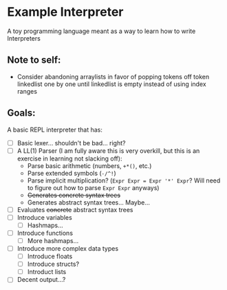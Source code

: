 # Example Interpreter

A toy programming language meant as a way to learn how to write Interpreters

## Note to self:

- Consider abandoning arraylists in favor of popping tokens off token linkedlist one by one until linkedlist is empty instead of using index ranges

## Goals:
A basic REPL interpreter that has:

- [ ] Basic lexer... shouldn't be bad... right?
- [ ] A LL(1) Parser (I am fully aware this is very overkill, but this is an exercise in learning not slacking off):
    - Parse basic arithmetic (numbers, `+*()`, etc.)
    - Parse extended symbols (`-/^!`)
    - Parse implicit multiplication? (`Expr Expr = Expr '*' Expr`? Will need to figure out how to parse `Expr Expr` anyways)
    - ~~Generates concrete syntax trees~~
    - Generates abstract syntax trees... Maybe...
- [ ] Evaluates ~~concrete~~ abstract syntax trees
- [ ] Introduce variables
    - [ ] Hashmaps...
- [ ] Introduce functions
    - [ ] More hashmaps...
- [ ] Introduce more complex data types
    - [ ] Introduce floats
    - [ ] Introduce structs?
    - [ ] Introduct lists
- [ ] Decent output...?
